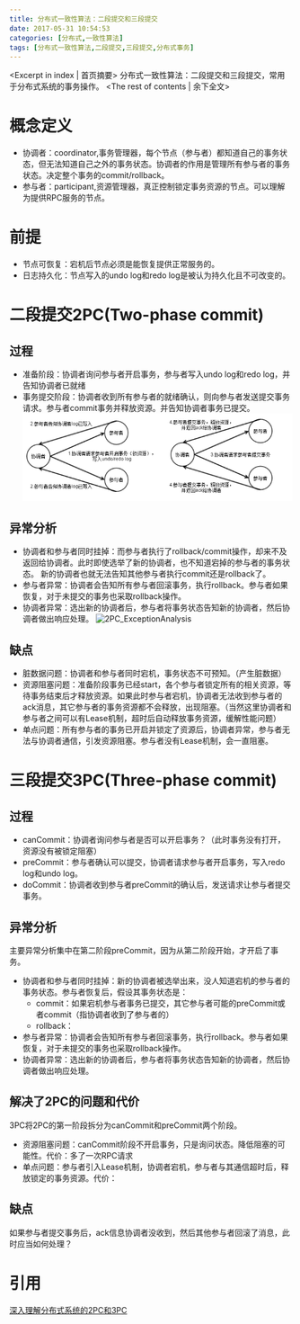 ```yaml
---
title: 分布式一致性算法：二段提交和三段提交
date: 2017-05-31 10:54:53
categories: [分布式,一致性算法]
tags: [分布式一致性算法,二段提交,三段提交,分布式事务]
---
```

<Excerpt in index | 首页摘要>
分布式一致性算法：二段提交和三段提交，常用于分布式系统的事务操作。<!-- more -->
<The rest of contents | 余下全文>
# 概念定义
- 协调者：coordinator,事务管理器，每个节点（参与者）都知道自己的事务状态，但无法知道自己之外的事务状态。协调者的作用是管理所有参与者的事务状态。决定整个事务的commit/rollback。
- 参与者：participant,资源管理器，真正控制锁定事务资源的节点。可以理解为提供RPC服务的节点。

# 前提
- 节点可恢复：宕机后节点必须是能恢复提供正常服务的。
- 日志持久化：节点写入的undo log和redo log是被认为持久化且不可改变的。

# 二段提交2PC(Two-phase commit)
## 过程
- 准备阶段：协调者询问参与者开启事务，参与者写入undo log和redo log，并告知协调者已就绪
- 事务提交阶段：协调者收到所有参与者的就绪确认，则向参与者发送提交事务请求。参与者commit事务并释放资源。并告知协调者事务已提交。
![2PC](/resources/img/distributed_systems/2PC.png)

## 异常分析
- 协调者和参与者同时挂掉：而参与者执行了rollback/commit操作，却来不及返回给协调者。此时即使选举了新的协调者，也不知道宕掉的参与者的事务状态。
新的协调者也就无法告知其他参与者执行commit还是rollback了。
- 参与者异常：协调者会告知所有参与者回滚事务，执行rollback。参与者如果恢复，对于未提交的事务也采取rollback操作。
- 协调者异常：选出新的协调者后，参与者将事务状态告知新的协调者，然后协调者做出响应处理。
![2PC_ExceptionAnalysis](/resources/img/distributed_systems/2PC_ExceptionAnalysis.png)

## 缺点
- 脏数据问题：协调者和参与者同时宕机，事务状态不可预知。（产生脏数据）
- 资源阻塞问题：准备阶段事务已经start，各个参与者锁定所有的相关资源，等待事务结束后才释放资源。如果此时参与者宕机，协调者无法收到参与者的ack消息，其它参与者的事务资源都不会释放，出现阻塞。（当然这里协调者和参与者之间可以有Lease机制，超时后自动释放事务资源，缓解性能问题）
- 单点问题：所有参与者的事务已开启并锁定了资源后，协调者异常，参与者无法与协调者通信，引发资源阻塞。参与者没有Lease机制，会一直阻塞。

# 三段提交3PC(Three-phase commit)
## 过程
- canCommit：协调者询问参与者是否可以开启事务？（此时事务没有打开，资源没有被锁定阻塞）
- preCommit：参与者确认可以提交，协调者请求参与者开启事务，写入redo log和undo log。
- doCommit：协调者收到参与者preCommit的确认后，发送请求让参与者提交事务。

## 异常分析
主要异常分析集中在第二阶段preCommit，因为从第二阶段开始，才开启了事务。
- 协调者和参与者同时挂掉：新的协调者被选举出来，没人知道宕机的参与者的事务状态。参与者恢复后，假设其事务状态是：
    * commit：如果宕机参与者事务已提交，其它参与者可能的preCommit或者commit（指协调者收到了参与者的）
    * rollback：
- 参与者异常：协调者会告知所有参与者回滚事务，执行rollback。参与者如果恢复，对于未提交的事务也采取rollback操作。
- 协调者异常：选出新的协调者后，参与者将事务状态告知新的协调者，然后协调者做出响应处理。

## 解决了2PC的问题和代价
3PC将2PC的第一阶段拆分为canCommit和preCommit两个阶段。
- 资源阻塞问题：canCommit阶段不开启事务，只是询问状态。降低阻塞的可能性。代价：多了一次RPC请求
- 单点问题：参与者引入Lease机制，协调者宕机，参与者与其通信超时后，释放锁定的事务资源。代价：

## 缺点


如果参与者提交事务后，ack信息协调者没收到，然后其他参与者回滚了消息，此时应当如何处理？

# 引用
[深入理解分布式系统的2PC和3PC](https://coderknock.com/blog/2016/12/18/PC.html)
